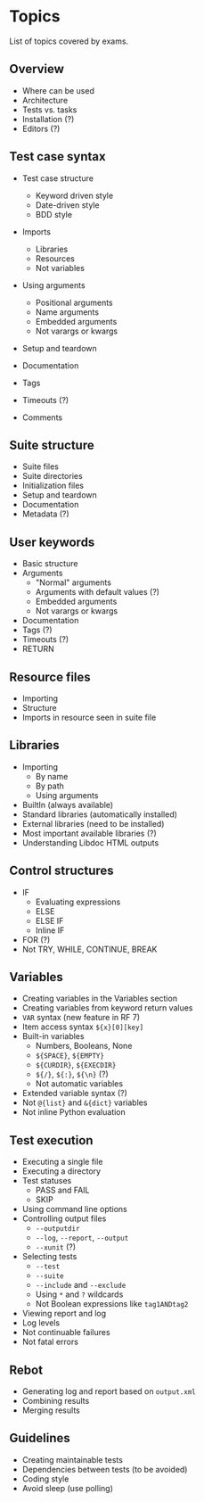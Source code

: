 # Topics

List of topics covered by exams.

## Overview

- Where can be used
- Architecture
- Tests vs. tasks
- Installation (?)
- Editors (?)

## Test case syntax

- Test case structure
  - Keyword driven style
  - Date-driven style
  - BDD style

- Imports
  - Libraries
  - Resources
  - Not variables

- Using arguments
  - Positional arguments
  - Name arguments
  - Embedded arguments
  - Not varargs or kwargs

- Setup and teardown
- Documentation
- Tags
- Timeouts (?)
- Comments

## Suite structure

- Suite files
- Suite directories
- Initialization files
- Setup and teardown
- Documentation
- Metadata (?)

## User keywords

- Basic structure
- Arguments
  - "Normal" arguments
  - Arguments with default values (?)
  - Embedded arguments
  - Not varargs or kwargs
- Documentation
- Tags (?)
- Timeouts (?)
- RETURN

## Resource files

- Importing
- Structure
- Imports in resource seen in suite file

## Libraries

- Importing
  - By name
  - By path
  - Using arguments
- BuiltIn (always available)
- Standard libraries (automatically installed)
- External libraries (need to be installed)
- Most important available libraries (?)
- Understanding Libdoc HTML outputs

## Control structures

- IF
  - Evaluating expressions
  - ELSE
  - ELSE IF
  - Inline IF
- FOR (?)
- Not TRY, WHILE, CONTINUE, BREAK

## Variables

- Creating variables in the Variables section
- Creating variables from keyword return values
- `VAR` syntax (new feature in RF 7)
- Item access syntax `${x}[0][key]`
- Built-in variables
  - Numbers, Booleans, None
  - `${SPACE}`, `${EMPTY}`
  - `${CURDIR}`, `${EXECDIR}`
  - `${/}`, `${:}`, `${\n}` (?)
  - Not automatic variables
- Extended variable syntax (?)
- Not `@{list}` and `&{dict}` variables
- Not inline Python evaluation

## Test execution

- Executing a single file
- Executing a directory
- Test statuses
  - PASS and FAIL
  - SKIP
- Using command line options
- Controlling output files
  - `--outputdir`
  - `--log`, `--report`, `--output`
  - `--xunit` (?)
- Selecting tests
  - `--test`
  - `--suite`
  - `--include` and `--exclude`
  - Using `*` and `?` wildcards
  - Not Boolean expressions like `tag1ANDtag2`
- Viewing report and log
- Log levels
- Not continuable failures
- Not fatal errors

## Rebot

- Generating log and report based on `output.xml`
- Combining results
- Merging results

## Guidelines

- Creating maintainable tests
- Dependencies between tests (to be avoided)
- Coding style
- Avoid sleep (use polling)
